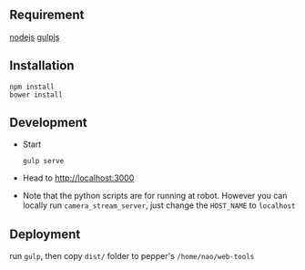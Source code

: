 ## Requirement

[nodejs](https://nodejs.org/en/)
[gulpjs](http://gulpjs.com/)

## Installation

```
npm install
bower install
```

## Development

- Start

    ```
    gulp serve
    ```

- Head to [http://localhost:3000](http://localhost:3000)

- Note that the python scripts are for running at robot. However you can locally run `camera_stream_server`, just change the `HOST_NAME` to `localhost`

## Deployment

run `gulp`, then copy `dist/` folder to pepper's `/home/nao/web-tools` 
